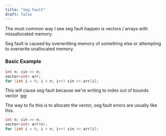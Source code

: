 ```yaml
---
title: "Seg Fault"
draft: false
---
```


The most common way I see seg fault happen is vectors / arrays with missallocated memory.

Seg fault is caused by overwritting memory of something else or attempting to overwrite unallocated memory.

### Basic Example
```c++
int n; cin >> n;
vector<int> arr;
for (int i = 0; i < n; i++) cin >> arr[i];
```

This will cause seg fault because we're writing to index out of bounds vector :gg:

The way to fix this is to allocate the vector, seg fault errors are usually like this.

```c++
int n; cin >> n;
vector<int> arr(n);
for (int i = 0; i < n; i++) cin >> arr[i];
```
